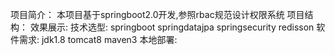 项目简介：
    本项目基于springboot2.0开发,参照rbac规范设计权限系统
项目结构：
效果展示:
技术选型:
    springboot
    springdatajpa
    springsecurity
    redisson
软件需求:
    jdk1.8 
    tomcat8
    maven3
本地部署:
